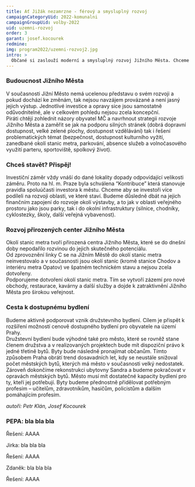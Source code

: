 ```yaml
---
title: Ať Jižák nezamrzne - férový a smysluplný rozvoj
campaignCategoryUid: 2022-komunalni
campaignGroupUid: volby-2022
uid: uzemni-rozvoj
order: 3
garant: josef.kocourek
redmine: 
img: program2022/uzemni-rozvoj2.jpg
intro: >
  Občané si zaslouží moderní a smysluplný rozvoj Jižního Města. Chceme dostavbu center v místech stanic metra, která poskytnou obchody, restaurace a další služby. Po investorech budeme vyžadovat zajištění dostatečných parkovacích míst, maximalizaci zeleně a další investice do veřejného prostoru. Chceme podpořit výstavbu družstevního bydlení s účastí radnice. Dokončíme rekonstrukci ubytovny Sandra, kde vznikde 164 nových městských bytů. 
---
```


### Budoucnost Jižního Města
V současnosti Jižní Město nemá ucelenou představu o svém rozvoji a pokud dochází ke změnám, tak nejsou navzájem provázané a není jasný jejich výstup. Jednotlivé investice a opravy sice jsou samostatně odůvodnitelné, ale v celkovém pohledu nejsou zcela koncepční.<br>
Piráti chtějí zohlednit názory obyvatel MČ a navrhnout strategii rozvoje Jižního Města a zaměřit se jak na podporu silných stránek (dobrá dopravní dostupnost, velké zelené plochy, dostupnost vzdělávání) tak i řešení problematických témat (bezpečnost, dostupnost kulturního vyžití, zanedbané okolí stanic metra, parkování, absence služeb a volnočasového využití parteru, sportoviště, spolkový život).<br>

###  Chceš stavět? Přispěj!
Investiční záměr vždy vnáší do dané lokality dopady odpovídající velikosti záměru. Proto na hl. m. Praze byla schválena “Kontribuce” která stanovuje pravidla spoluúčasti investora k městu. Chceme aby se investoři více podíleli na rozvoji oblasti, ve které staví. Budeme důsledně dbát na jejich finančním zapojení do rozvoje okolí výstavby, a to jak v oblasti veřejného prostoru jako jsou parky, tak i do okolní infrastruktury (silnice, chodníky, cyklostezky, školy, další veřejná vybavenost).

### Rozvoj přirozených center Jižního Města
Okolí stanic metra tvoří přirozená centra Jižního Města, které se do dnešní doby nepodařilo rozvinou do jejich skutečného potenciálu. <br>
Od zprovoznění linky C se na Jižním Městě do okolí stanic metra neinvestovalo a v současnosti jsou okolí stanic (kromě stanice Chodov a interiéru metra Opatov) ve špatném technickém stavu a nejsou zcela dotvořeny. <br>
Podporujeme dotvoření okolí stanic metra. Tím se vytvoří zázemí pro nové obchody, restaurace, kavárny a další služby a dojde k zatraktivnění Jižního Města pro širokou veřejnost. <br>

### Cesta k dostupnému bydlení
Budeme aktivně podporovat vznik družstevního bydlení. Cílem je přispět k rozšíření možností cenově dostupného bydlení pro obyvatele na území Prahy. <br>
Družstevní bydlení bude výhodné také pro město, které se rovněž stane členem družstva a v realizovaných projektech bude mít dispoziční právo k jedné třetině bytů. Byty bude následně pronajímat občanům. Tímto způsobem Praha obrátí trend dosavadních let, kdy se neustále snižoval počet městských bytů, kterých má město v současnosti velký nedostatek. <br>
Zároveň dokončíme rekonstrukci ubytovny Sandra a budeme pokračovat v opravách městských bytů. Město musí mít dostatečné kapacity bydlení pro ty, kteří jej potřebují. Byty budeme přednostně přidělovat potřebným profesím – učitelům, zdravotníkům, hasičům, policistům a dalším pomáhajícím profesím. <br>

*autoři: Petr Klán, Josef Kocourek*


<div>




### PEPA: bla bla bla


<div class="reseni">
	Řešení:
	AAAA
</div>

<p>Jirka: bla bla bla</p>
<div class="reseni">
	Řešení:
	AAAA
</div>

<p>Zdaněk: bla bla bla</p>
<div class="reseni">
	Řešení:
	AAAA
</div>

<script type="text/javascript" src="https://ajax.googleapis.com/ajax/libs/jquery/1.7.2/jquery.min.js"></script>
<script>

var _allSolutionVisible = false;
var _cookieAllSolutionVisible = 'AllSolutionVisible';
$(function(){
	
	
	if ($.cookie(_cookieAllSolutionVisible) == 'true') {_allSolutionVisible = true;}

	
	//Show/hide solutions
	$('div.reseni').wrap('<div class="solution_wrapper"></div>');
	if (!_allSolutionVisible)
	{
		$('div.reseni').hide();
		$('div.solution_wrapper').prepend('<div class="control"><a class="showhide">' + _showText + '</a><a class="showhideall">' + _showAllText + '</a></div>');
	}
	else
	{
		$('div.solution_wrapper').prepend('<div class="control"><a class="showhide">' + _hideText + '</a><a class="showhideall">' + _hideAllText + '</a></div>');
	}
	//show hide one
	$('a.showhide').click(function() {
		if ($(this).parent().parent().children('div.reseni').is(':hidden'))
		{
			$(this).parent().parent().children('div.reseni').slideDown('normal;');
			$(this).text(_hideText);

		}
		else
		{
			$(this).parent().parent().children('div.reseni').slideUp('normal;');
			$(this).text(_showText);

		}
	});	
	//show hide all
	$('a.showhideall').click(function() {
		if ($(this).text() == _showAllText)
		{//show
			$('div.reseni').slideDown('normal;');
			$('a.showhideall').text(_hideAllText);
			$('a.showhide').text(_hideText);

			//set cookie
			$.cookie(_cookieAllSolutionVisible, 'true', { path: '/', expires: 365 });
		}
		else
		{//hide
			$('div.reseni').slideUp('normal;');
			$('a.showhideall').text(_showAllText);
			$('a.showhide').text(_showText);

			//set cookie
			$.cookie(_cookieAllSolutionVisible, 'false', { path: '/', expires: 365 });
		}
	});	

	
	
	
});



/**
 * Cookie plugin
 *
 * Copyright (c) 2006 Klaus Hartl (stilbuero.de)
 * Dual licensed under the MIT and GPL licenses:
 * http://www.opensource.org/licenses/mit-license.php
 * http://www.gnu.org/licenses/gpl.html
 *
 */

/**
 * Create a cookie with the given name and value and other optional parameters.
 *
 * @example $.cookie('the_cookie', 'the_value');
 * @desc Set the value of a cookie.
 * @example $.cookie('the_cookie', 'the_value', { expires: 7, path: '/', domain: 'jquery.com', secure: true });
 * @desc Create a cookie with all available options.
 * @example $.cookie('the_cookie', 'the_value');
 * @desc Create a session cookie.
 * @example $.cookie('the_cookie', null);
 * @desc Delete a cookie by passing null as value. Keep in mind that you have to use the same path and domain
 *       used when the cookie was set.
 *
 * @param String name The name of the cookie.
 * @param String value The value of the cookie.
 * @param Object options An object literal containing key/value pairs to provide optional cookie attributes.
 * @option Number|Date expires Either an integer specifying the expiration date from now on in days or a Date object.
 *                             If a negative value is specified (e.g. a date in the past), the cookie will be deleted.
 *                             If set to null or omitted, the cookie will be a session cookie and will not be retained
 *                             when the the browser exits.
 * @option String path The value of the path atribute of the cookie (default: path of page that created the cookie).
 * @option String domain The value of the domain attribute of the cookie (default: domain of page that created the cookie).
 * @option Boolean secure If true, the secure attribute of the cookie will be set and the cookie transmission will
 *                        require a secure protocol (like HTTPS).
 * @type undefined
 *
 * @name $.cookie
 * @cat Plugins/Cookie
 * @author Klaus Hartl/klaus.hartl@stilbuero.de
 */

/**
 * Get the value of a cookie with the given name.
 *
 * @example $.cookie('the_cookie');
 * @desc Get the value of a cookie.
 *
 * @param String name The name of the cookie.
 * @return The value of the cookie.
 * @type String
 *
 * @name $.cookie
 * @cat Plugins/Cookie
 * @author Klaus Hartl/klaus.hartl@stilbuero.de
 */
jQuery.cookie = function(name, value, options) {
    if (typeof value != 'undefined') { // name and value given, set cookie
        options = options || {};
        if (value === null) {
            value = '';
            options.expires = -1;
        }
        var expires = '';
        if (options.expires && (typeof options.expires == 'number' || options.expires.toUTCString)) {
            var date;
            if (typeof options.expires == 'number') {
                date = new Date();
                date.setTime(date.getTime() + (options.expires * 24 * 60 * 60 * 1000));
            } else {
                date = options.expires;
            }
            expires = '; expires=' + date.toUTCString(); // use expires attribute, max-age is not supported by IE
        }
        // CAUTION: Needed to parenthesize options.path and options.domain
        // in the following expressions, otherwise they evaluate to undefined
        // in the packed version for some reason...
        var path = options.path ? '; path=' + (options.path) : '';
        var domain = options.domain ? '; domain=' + (options.domain) : '';
        var secure = options.secure ? '; secure' : '';
        document.cookie = [name, '=', encodeURIComponent(value), expires, path, domain, secure].join('');
    } else { // only name given, get cookie
        var cookieValue = null;
        if (document.cookie && document.cookie != '') {
            var cookies = document.cookie.split(';');
            for (var i = 0; i < cookies.length; i++) {
                var cookie = jQuery.trim(cookies[i]);
                // Does this cookie string begin with the name we want?
                if (cookie.substring(0, name.length + 1) == (name + '=')) {
                    cookieValue = decodeURIComponent(cookie.substring(name.length + 1));
                    break;
                }
            }
        }
        return cookieValue;
    }
};

</script>

<script type="text/javascript">
var _base = 'https://www.priklady.eu/';
var _showText = 'Ukaž řešení';
var _hideText = 'Skryj řešení';
var _showAllText = '';
var _hideAllText = '';
</script>


</div>
